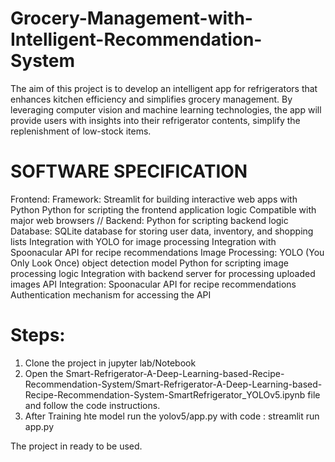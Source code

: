 # Grocery-Management-with-Intelligent-Recommendation-System
The aim of this project is to develop an intelligent app for refrigerators that enhances kitchen efficiency and simplifies grocery management. By leveraging computer vision and machine learning technologies, the app will provide users with insights into their refrigerator contents, simplify the replenishment of low-stock items.


# SOFTWARE SPECIFICATION
Frontend:
Framework: Streamlit for building interactive web apps with Python
Python for scripting the frontend application logic
Compatible with major web browsers
// 
Backend:
Python for scripting backend logic
Database: SQLite database for storing user data, inventory, and shopping lists
Integration with YOLO for image processing
Integration with Spoonacular API for recipe recommendations
Image Processing:
YOLO (You Only Look Once) object detection model
Python for scripting image processing logic
Integration with backend server for processing uploaded images
API Integration:
Spoonacular API for recipe recommendations
Authentication mechanism for accessing the API


# Steps:
1. Clone the project in jupyter lab/Notebook
2. Open the Smart-Refrigerator-A-Deep-Learning-based-Recipe-Recommendation-System/Smart-Refrigerator-A-Deep-Learning-based-Recipe-Recommendation-System-SmartRefrigerator_YOLOv5.ipynb file and follow the code instructions.
3. After Training hte model run the yolov5/app.py with
code : streamlit run app.py

The project in ready to be used.



